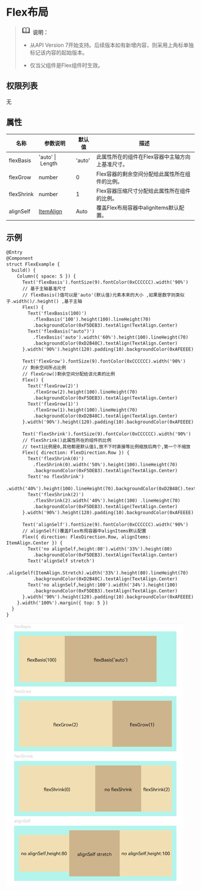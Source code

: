 # Flex布局

> ![icon-note.gif](public_sys-resources/icon-note.gif) **说明：**
> - 从API Version 7开始支持。后续版本如有新增内容，则采用上角标单独标记该内容的起始版本。
> 
> - 仅当父组件是Flex组件时生效。


## 权限列表

无


## 属性


| 名称 | 参数说明 | 默认值 | 描述 |
| -------- | -------- | -------- | -------- |
| flexBasis | 'auto'&nbsp;\|&nbsp;Length | 'auto' | 此属性所在的组件在Flex容器中主轴方向上基准尺寸。 |
| flexGrow | number | 0 | Flex容器的剩余空间分配给此属性所在组件的比例。 |
| flexShrink | number | 1 | Flex容器压缩尺寸分配给此属性所在组件的比例。 |
| alignSelf | [ItemAlign](ts-appendix-enums.md#itemalign枚举说明) | Auto | 覆盖Flex布局容器中alignItems默认配置。 |


## 示例

```
@Entry
@Component
struct FlexExample {
  build() {
    Column({ space: 5 }) {
      Text('flexBasis').fontSize(9).fontColor(0xCCCCCC).width('90%')
      // 基于主轴基准尺寸
      // flexBasis()值可以是'auto'(默认值)元素本来的大小 ,如果是数字则类似于.width()/.height() ,基于主轴
      Flex() {
        Text('flexBasis(100)')
          .flexBasis('100').height(100).lineHeight(70)
          .backgroundColor(0xF5DEB3).textAlign(TextAlign.Center)
        Text('flexBasis("auto")')
          .flexBasis('auto').width('60%').height(100).lineHeight(70)
          .backgroundColor(0xD2B48C).textAlign(TextAlign.Center)
      }.width('90%').height(120).padding(10).backgroundColor(0xAFEEEE)

      Text('flexGrow').fontSize(9).fontColor(0xCCCCCC).width('90%')
      // 剩余空间所占比例
      // flexGrow()剩余空间分配给该元素的比例
      Flex() {
        Text('flexGrow(2)')
          .flexGrow(2).height(100).lineHeight(70)
          .backgroundColor(0xF5DEB3).textAlign(TextAlign.Center)
        Text('flexGrow(1)')
          .flexGrow(1).height(100).lineHeight(70)
          .backgroundColor(0xD2B48C).textAlign(TextAlign.Center)
      }.width('90%').height(120).padding(10).backgroundColor(0xAFEEEE)

      Text('flexShrink').fontSize(9).fontColor(0xCCCCCC).width('90%')
      // flexShrink()此属性所在的组件的比例
      // text1比例是0,其他都是默认值1,放不下时直接等比例缩放后两个,第一个不缩放
      Flex({ direction: FlexDirection.Row }) {
        Text('flexShrink(0)')
          .flexShrink(0).width('50%').height(100).lineHeight(70)
          .backgroundColor(0xF5DEB3).textAlign(TextAlign.Center)
        Text('no flexShrink')
          .width('40%').height(100).lineHeight(70).backgroundColor(0xD2B48C).textAlign(TextAlign.Center)
        Text('flexShrink(2)')
          .flexShrink(2).width('40%').height(100) .lineHeight(70)
          .backgroundColor(0xF5DEB3).textAlign(TextAlign.Center)
      }.width('90%').height(120).padding(10).backgroundColor(0xAFEEEE)

      Text('alignSelf').fontSize(9).fontColor(0xCCCCCC).width('90%')
      // alignSelf()覆盖Flex布局容器中alignItems默认配置
      Flex({ direction: FlexDirection.Row, alignItems: ItemAlign.Center }) {
        Text('no alignSelf,height:80').width('33%').height(80)
          .backgroundColor(0xF5DEB3).textAlign(TextAlign.Center)
        Text('alignSelf stretch')
          .alignSelf(ItemAlign.Stretch).width('33%').height(80).lineHeight(70)
          .backgroundColor(0xD2B48C).textAlign(TextAlign.Center)
        Text('no alignSelf,height:100').width('34%').height(100)
          .backgroundColor(0xF5DEB3).textAlign(TextAlign.Center)
      }.width('90%').height(120).padding(10).backgroundColor(0xAFEEEE)
    }.width('100%').margin({ top: 5 })
  }
}
```

![zh-cn_image_0000001219744197](figures/zh-cn_image_0000001219744197.png)
